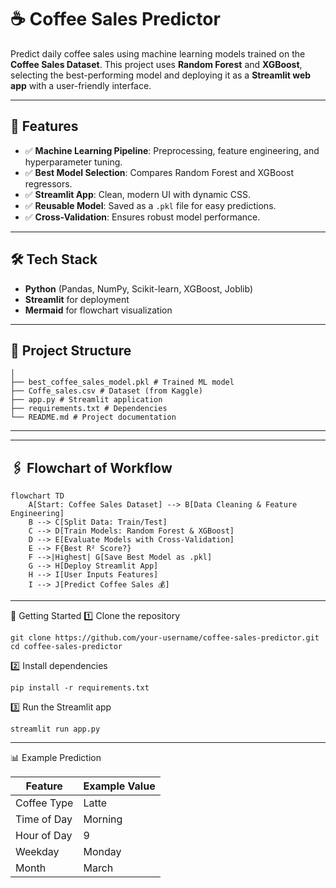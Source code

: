 # ☕ Coffee Sales Predictor  

Predict daily coffee sales using machine learning models trained on the **Coffee Sales Dataset**. This project uses **Random Forest** and **XGBoost**, selecting the best-performing model and deploying it as a **Streamlit web app** with a user-friendly interface.

---

## 📌 Features  
- ✅ **Machine Learning Pipeline**: Preprocessing, feature engineering, and hyperparameter tuning.  
- ✅ **Best Model Selection**: Compares Random Forest and XGBoost regressors.  
- ✅ **Streamlit App**: Clean, modern UI with dynamic CSS.  
- ✅ **Reusable Model**: Saved as a `.pkl` file for easy predictions.  
- ✅ **Cross-Validation**: Ensures robust model performance.  

---

## 🛠 Tech Stack  
- **Python** (Pandas, NumPy, Scikit-learn, XGBoost, Joblib)  
- **Streamlit** for deployment  
- **Mermaid** for flowchart visualization  

---

## 📂 Project Structure  
``` coffee-sales-predictor/
│
├── best_coffee_sales_model.pkl # Trained ML model
├── Coffe_sales.csv # Dataset (from Kaggle)
├── app.py # Streamlit application
├── requirements.txt # Dependencies
└── README.md # Project documentation
```
---

---

## 🖇 Flowchart of Workflow  

```mermaid
flowchart TD
    A[Start: Coffee Sales Dataset] --> B[Data Cleaning & Feature Engineering]
    B --> C[Split Data: Train/Test]
    C --> D[Train Models: Random Forest & XGBoost]
    D --> E[Evaluate Models with Cross-Validation]
    E --> F{Best R² Score?}
    F -->|Highest| G[Save Best Model as .pkl]
    G --> H[Deploy Streamlit App]
    H --> I[User Inputs Features]
    I --> J[Predict Coffee Sales 💰]
```
---
🚀 Getting Started
1️⃣ Clone the repository
```
git clone https://github.com/your-username/coffee-sales-predictor.git
cd coffee-sales-predictor
```
2️⃣ Install dependencies
```
pip install -r requirements.txt
```
3️⃣ Run the Streamlit app
```
streamlit run app.py
```
---
📊 Example Prediction

| Feature     | Example Value |
| ----------- | ------------- |
| Coffee Type | Latte         |
| Time of Day | Morning       |
| Hour of Day | 9             |
| Weekday     | Monday        |
| Month       | March         |



